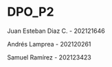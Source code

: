 # DPO_P2

Juan Esteban Diaz C. - 202121646 

Andrés Lamprea - 202120261 

Samuel Ramírez - 202123423 
